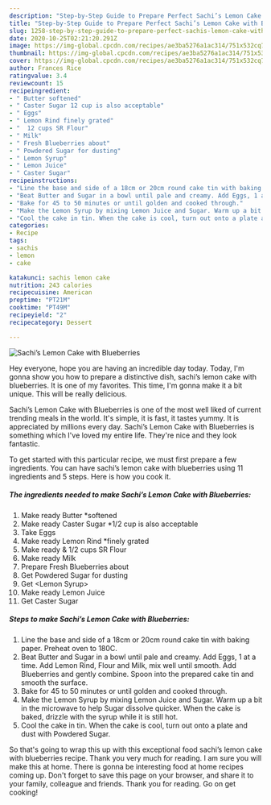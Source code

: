 ```yaml
---
description: "Step-by-Step Guide to Prepare Perfect Sachi’s Lemon Cake with Blueberries"
title: "Step-by-Step Guide to Prepare Perfect Sachi’s Lemon Cake with Blueberries"
slug: 1258-step-by-step-guide-to-prepare-perfect-sachis-lemon-cake-with-blueberries
date: 2020-10-25T02:21:20.291Z
image: https://img-global.cpcdn.com/recipes/ae3ba5276a1ac314/751x532cq70/sachis-lemon-cake-with-blueberries-recipe-main-photo.jpg
thumbnail: https://img-global.cpcdn.com/recipes/ae3ba5276a1ac314/751x532cq70/sachis-lemon-cake-with-blueberries-recipe-main-photo.jpg
cover: https://img-global.cpcdn.com/recipes/ae3ba5276a1ac314/751x532cq70/sachis-lemon-cake-with-blueberries-recipe-main-photo.jpg
author: Frances Rice
ratingvalue: 3.4
reviewcount: 15
recipeingredient:
- " Butter softened"
- " Caster Sugar 12 cup is also acceptable"
- " Eggs"
- " Lemon Rind finely grated"
- "  12 cups SR Flour"
- " Milk"
- " Fresh Blueberries about"
- " Powdered Sugar for dusting"
- " Lemon Syrup"
- " Lemon Juice"
- " Caster Sugar"
recipeinstructions:
- "Line the base and side of a 18cm or 20cm round cake tin with baking paper. Preheat oven to 180C."
- "Beat Butter and Sugar in a bowl until pale and creamy. Add Eggs, 1 at a time. Add Lemon Rind, Flour and Milk, mix well until smooth. Add Blueberries and gently combine. Spoon into the prepared cake tin and smooth the surface."
- "Bake for 45 to 50 minutes or until golden and cooked through."
- "Make the Lemon Syrup by mixing Lemon Juice and Sugar. Warm up a bit in the microwave to help Sugar dissolve quicker. When the cake is baked, drizzle with the syrup while it is still hot."
- "Cool the cake in tin. When the cake is cool, turn out onto a plate and dust with Powdered Sugar."
categories:
- Recipe
tags:
- sachis
- lemon
- cake

katakunci: sachis lemon cake 
nutrition: 243 calories
recipecuisine: American
preptime: "PT21M"
cooktime: "PT49M"
recipeyield: "2"
recipecategory: Dessert

---
```



![Sachi’s Lemon Cake with Blueberries](https://img-global.cpcdn.com/recipes/ae3ba5276a1ac314/751x532cq70/sachis-lemon-cake-with-blueberries-recipe-main-photo.jpg)

Hey everyone, hope you are having an incredible day today. Today, I'm gonna show you how to prepare a distinctive dish, sachi’s lemon cake with blueberries. It is one of my favorites. This time, I'm gonna make it a bit unique. This will be really delicious.



Sachi’s Lemon Cake with Blueberries is one of the most well liked of current trending meals in the world. It's simple, it is fast, it tastes yummy. It is appreciated by millions every day. Sachi’s Lemon Cake with Blueberries is something which I've loved my entire life. They're nice and they look fantastic.


To get started with this particular recipe, we must first prepare a few ingredients. You can have sachi’s lemon cake with blueberries using 11 ingredients and 5 steps. Here is how you cook it.

<!--inarticleads1-->

##### The ingredients needed to make Sachi’s Lemon Cake with Blueberries:

1. Make ready  Butter *softened
1. Make ready  Caster Sugar *1/2 cup is also acceptable
1. Take  Eggs
1. Make ready  Lemon Rind *finely grated
1. Make ready  &amp; 1/2 cups SR Flour
1. Make ready  Milk
1. Prepare  Fresh Blueberries about
1. Get  Powdered Sugar for dusting
1. Get  &lt;Lemon Syrup&gt;
1. Make ready  Lemon Juice
1. Get  Caster Sugar




<!--inarticleads2-->

##### Steps to make Sachi’s Lemon Cake with Blueberries:

1. Line the base and side of a 18cm or 20cm round cake tin with baking paper. Preheat oven to 180C.
1. Beat Butter and Sugar in a bowl until pale and creamy. Add Eggs, 1 at a time. Add Lemon Rind, Flour and Milk, mix well until smooth. Add Blueberries and gently combine. Spoon into the prepared cake tin and smooth the surface.
1. Bake for 45 to 50 minutes or until golden and cooked through.
1. Make the Lemon Syrup by mixing Lemon Juice and Sugar. Warm up a bit in the microwave to help Sugar dissolve quicker. When the cake is baked, drizzle with the syrup while it is still hot.
1. Cool the cake in tin. When the cake is cool, turn out onto a plate and dust with Powdered Sugar.




So that's going to wrap this up with this exceptional food sachi’s lemon cake with blueberries recipe. Thank you very much for reading. I am sure you will make this at home. There is gonna be interesting food at home recipes coming up. Don't forget to save this page on your browser, and share it to your family, colleague and friends. Thank you for reading. Go on get cooking!

